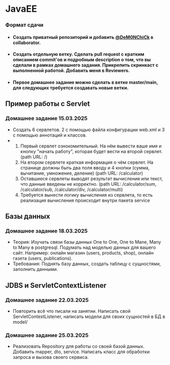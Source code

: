 # JavaEE
### Формат сдачи 
- #### Cоздать приватный репозиторий и добавить [@DeM0NChiCk](https://github.com/DeM0NChiCk) в collaborator.
- #### Создать отдельную ветку. Сделать pull request с кратким описанием commit'ов и подробным description о том, что вы сделали в рамках домашнего задания. Прикрепить скринкаст с выполненной работой. Добавить меня в Reviewers.
- #### Первое домашнее задание можно сделать в ветке master/main, для следующих требуется создавать новые ветки.

## Пример работы с Servlet
### Домашнее задание 15.03.2025
-  Создать 6 сервлетов. 2 с помощью файла конфигурации web.xml и 3 с помощью аннотаций и классов. 
-   1. Первый сервлет ознокомительный. На нём вывести ваше имя и кнопку "начать работу", которая будет вести на второй сервлет. (path URL: /)
    2. На втором сервлете краткая информация о чём сервлет. На странице должны быть два поля вводу и 4 кнопки (сумма, вычитание, умножение, деление) (path URL: /calculator)
    3. Оставшиеся сервлеты выводят результат вычисления или текст, что данные введены не корректно. (path URL: /calculator/sum, /calculator/sub, /calculator/div, /calculator/multi)
    4. Требуется вынести логику вычисления из сервлета, то есть реализация вычисления происходит внутри пакета service

## Базы данных

### Домашнее задание 18.03.2025
- Теория: Изучать связи базы данных One to One, One to Mane, Many to Many в postgresql. Подумать над моделью данных для вашего сайт. Например: онлайн магазин (users, products, shop), онлайн газета (users, publications).
- Требования: Поднять базу данных, создать таблицу с сущностями, заполнить данными.

## JDBS и ServletContextListener

### Домашнее задание 22.03.2025
- Повторить всё что писали на занятии. Написать свой ServletContextListener, написать модели для своих сущностей в БД в model/

### Домашнее задание 25.03.2025
- Реализовать Repository для работы со своей базой данных. Добавить mapper, dto, service. Написать класс для обработки запроса и вызова своего сервиса. 
